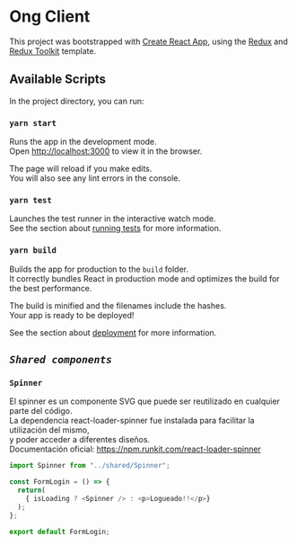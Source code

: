 # Ong Client

This project was bootstrapped with [Create React App](https://github.com/facebook/create-react-app), using the [Redux](https://redux.js.org/) and [Redux Toolkit](https://redux-toolkit.js.org/) template.

## Available Scripts

In the project directory, you can run:

### `yarn start`

Runs the app in the development mode.<br />
Open [http://localhost:3000](http://localhost:3000) to view it in the browser.

The page will reload if you make edits.<br />
You will also see any lint errors in the console.

### `yarn test`

Launches the test runner in the interactive watch mode.<br />
See the section about [running tests](https://facebook.github.io/create-react-app/docs/running-tests) for more information.

### `yarn build`

Builds the app for production to the `build` folder.<br />
It correctly bundles React in production mode and optimizes the build for the best performance.

The build is minified and the filenames include the hashes.<br />
Your app is ready to be deployed!

See the section about [deployment](https://facebook.github.io/create-react-app/docs/deployment) for more information.

## _**`Shared components`**_

### `Spinner`

El spinner es un componente SVG que puede ser reutilizado en cualquier parte del código.<br />
La dependencia react-loader-spinner fue instalada para facilitar la utilización del mismo,<br />
y poder acceder a diferentes diseños.<br />
Documentación oficial: https://npm.runkit.com/react-loader-spinner<br />

```javascript
import Spinner from "../shared/Spinner";

const FormLogin = () => {
  return(
    { isLoading ? <Spinner /> : <p>Logueado!!</p>}
  );
};

export default FormLogin;
```



